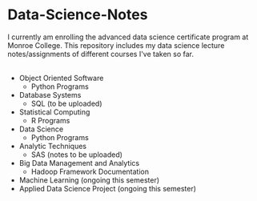 # Data-Science-Notes

I currently am enrolling the advanced data science certificate program at Monroe College. This repository includes my data science lecture notes/assignments of different courses I've taken so far. <br/> <br/>
* Object Oriented Software <br/>
  - Python Programs
* Database Systems
  - SQL (to be uploaded)
* Statistical Computing
  - R Programs
* Data Science
  - Python Programs
* Analytic Techniques
  - SAS (notes to be uploaded)
* Big Data Management and Analytics
  - Hadoop Framework Documentation
* Machine Learning (ongoing this semester)
* Applied Data Science Project (ongoing this semester)
